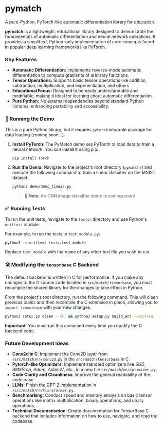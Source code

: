 # pymatch

A pure-Python, PyTorch-like automatic differentiation library for education.

**pymatch** is a lightweight, educational library designed to demonstrate the fundamentals of automatic differentiation and neural network operations. It provides a simplified, Python-only implementation of core concepts found in popular deep learning frameworks like PyTorch.

### Key Features

* **Automatic Differentiation:** Implements reverse-mode automatic differentiation to compute gradients of arbitrary functions.
* **Tensor Operations:** Supports basic tensor operations like addition, subtraction, multiplication, and exponentiation, and others
* **Educational Focus:** Designed to be easily understandable and modifiable, making it ideal for learning about automatic differentiation.
* **Pure Python:** No external dependencies beyond standard Python libraries, enhancing portability and accessibility.


### 🚀 Running the Demo

This is a pure Python library, but it requires `pytorch` separate package for data loading (coming soon...).

1.  **Install PyTorch**: The PyMatch demo ses PyTorch to load data to train a neural network. You can install it using pip:
    ```bash
    pip install torch
    ```
2.  **Run the Demo**: Navigate to the project's root directory (`pymatch/`) and execute the following command to train a linear classifier on the MNIST dataset:
    ```bash
    python3 demo/demo_linear.py
    ```
    > 📝 **Note**: An CNN image classifier demo is coming soon\!


### ✅ Running Tests

To run the unit tests, navigate to the `tests/` directory and use Python's `unittest` module.

For example, to run the tests in `test_module.py`:

```bash
python3 -m unittest tests.test_module
```

Replace `test_module` with the name of any other test file you wish to run.

###  🛠️ Modifying the `tensorbase` C Backend

The default backend is written in C for performance. If you make any changes to the C source code located in `src/match/tensorbase`, you must recompile the shared library for the changes to take effect in Python.

From the project's root directory, run the following command. This will clean previous builds and then recompile the C extension in place, allowing you to `import tensorbase` with your new changes.

```bash
python3 setup.py clean --all && python3 setup.py build_ext --inplace
```

**Important**: You must run this command every time you modify the C backend code.


### Future Development Ideas

* **Conv2d in C**: Implement the Conv2D layer from `/src/match/nn/conv2d.py` in the `src/match/tensorbase` in C.
* **Pytorch-like Optimizers**: Implement standard optimizers like _SGD_, _RMSProp_, _Adam_, _AdamW_, etc., in a new file `src/match/nn/optimizer.py`.
* **Code Clarity and Cleanliness**: Improve the general readability of the code base.
* **LLMs**: Finish the GPT-2 implementation in `/src/match/nn/transformer.py`.
* **Benchmarking**: Conduct speed and memory analysis on basic tensor operations like matrix multiplication, binary operations, and unary operations.
* **Technical Documentation**: Create documentation for TensorBase C backend that includes information on how to use, navigate, and read the codebase.


